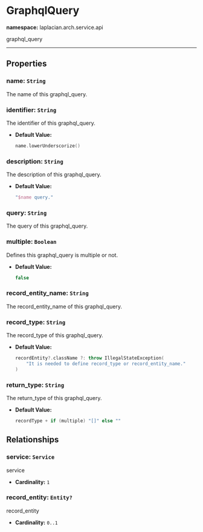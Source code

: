 # **GraphqlQuery**
**namespace:** laplacian.arch.service.api

graphql_query



---

## Properties

### name: `String`
The name of this graphql_query.

### identifier: `String`
The identifier of this graphql_query.
- **Default Value:**
  ```kotlin
  name.lowerUnderscorize()
  ```

### description: `String`
The description of this graphql_query.
- **Default Value:**
  ```kotlin
  "$name query."
  ```

### query: `String`
The query of this graphql_query.

### multiple: `Boolean`
Defines this graphql_query is multiple or not.
- **Default Value:**
  ```kotlin
  false
  ```

### record_entity_name: `String`
The record_entity_name of this graphql_query.

### record_type: `String`
The record_type of this graphql_query.
- **Default Value:**
  ```kotlin
  recordEntity?.className ?: throw IllegalStateException(
      "It is needed to define record_type or record_entity_name."
  )
  ```

### return_type: `String`
The return_type of this graphql_query.
- **Default Value:**
  ```kotlin
  recordType + if (multiple) "[]" else ""
  ```

## Relationships

### service: `Service`
service
- **Cardinality:** `1`

### record_entity: `Entity?`
record_entity
- **Cardinality:** `0..1`